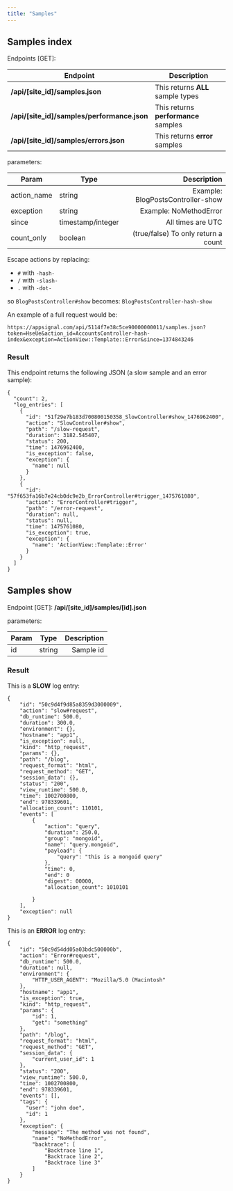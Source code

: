 ```yaml
---
title: "Samples"
---
```


## Samples index

Endpoints [GET]:

| Endpoint | Description|
| ------ | ------ |
| **/api/[site_id]/samples.json** | This returns **ALL** sample types |
| **/api/[site_id]/samples/performance.json** | This returns **performance** samples |
| **/api/[site_id]/samples/errors.json** | This returns **error** samples |

parameters:

| Param | Type | Description  |
| ------ | ------ | -----: |
|  action_name  |  string  |   Example: BlogPostsController-show  |
|  exception  |  string  | Example: NoMethodError    |
|  since  |  timestamp/integer  |  All times are UTC  |
|  count_only  |  boolean  |   (true/false) To only return a count  |

Escape actions by replacing:

* `#` with `-hash-`
* `/` with `-slash-`
* `.` with `-dot-`

so `BlogPostsController#show` becomes: `BlogPostsController-hash-show`

An example of a full request would be:

```
https://appsignal.com/api/5114f7e38c5ce90000000011/samples.json?token=HseUe&action_id=AccountsController-hash-index&exception=ActionView::Template::Error&since=1374843246
```

### Result

This endpoint returns the following JSON (a slow sample and an error sample):

```
{
  "count": 2,
  "log_entries": [
    {
      "id": "51f29e7b183d700800150358_SlowController#show_1476962400",
      "action": "SlowController#show",
      "path": "/slow-request",
      "duration": 3182.545407,
      "status": 200,
      "time": 1476962400,
      "is_exception": false,
      "exception": {
        "name": null
      }
    },
    {
      "id": "57f653fa16b7e24cb0dc9e2b_ErrorController#trigger_1475761080",
      "action": "ErrorController#trigger",
      "path": "/error-request",
      "duration": null,
      "status": null,
      "time": 1475761080,
      "is_exception": true,
      "exception": {
        "name": 'ActionView::Template::Error'
      }
    }
  ]
}

```

## Samples show

Endpoint [GET]: **/api/[site_id]/samples/[id].json**

parameters:

| Param | Type | Description  |
| ------ | ------ | -----: |
|  id  |  string  |   Sample id  |

### Result

This is a __SLOW__ log entry:

```
{
    "id": "50c9d4f9d85a8359d3000009",
    "action": "slow#request",
    "db_runtime": 500.0,
    "duration": 300.0,
    "environment": {},
    "hostname": "app1",
    "is_exception": null,
    "kind": "http_request",
    "params": {},
    "path": "/blog",
    "request_format": "html",
    "request_method": "GET",
    "session_data": {},
    "status": "200",
    "view_runtime": 500.0,
    "time": 1002700800,
    "end": 978339601,
    "allocation_count": 110101,
    "events": [
        {
            "action": "query",
            "duration": 250.0,
            "group": "mongoid",
            "name": "query.mongoid",
            "payload": {
                "query": "this is a mongoid query"
            },
            "time": 0,
            "end": 0
            "digest": 00000,
            "allocation_count": 1010101

        }
    ],
    "exception": null
}
```

This is an __ERROR__ log entry:

```
{
    "id": "50c9d54dd05a03bdc500000b",
    "action": "Error#request",
    "db_runtime": 500.0,
    "duration": null,
    "environment": {
        "HTTP_USER_AGENT": "Mozilla/5.0 (Macintosh"
    },
    "hostname": "app1",
    "is_exception": true,
    "kind": "http_request",
    "params": {
        "id": 1,
        "get": "something"
    },
    "path": "/blog",
    "request_format": "html",
    "request_method": "GET",
    "session_data": {
        "current_user_id": 1
    },
    "status": "200",
    "view_runtime": 500.0,
    "time": 1002700800,
    "end": 978339601,
    "events": [],
    "tags": {
      "user": "john doe",
      "id": 1
    },
    "exception": {
        "message": "The method was not found",
        "name": "NoMethodError",
        "backtrace": [
            "Backtrace line 1",
            "Backtrace line 2",
            "Backtrace line 3"
        ]
    }
}
```
